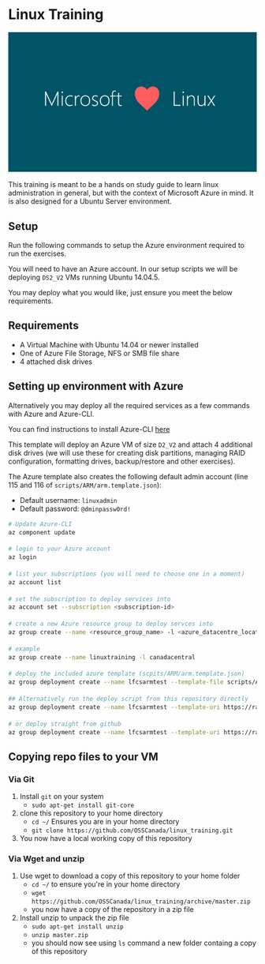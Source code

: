 # Linux Training

![MS Loves Linux](images/ms_loves_linux.png)

This training is meant to be a hands on study guide to learn linux administration in general, but with the context of Microsoft Azure in mind.  It is also designed for a Ubuntu Server environment.

## Setup

Run the following commands to setup the Azure environment required to run the exercises.

You will need to have an Azure account.  In our setup scripts we will be deploying ```DS2_V2``` VMs running Ubuntu 14.04.5.

You may deploy what you would like, just ensure you meet the below requirements.

## Requirements
- A Virtual Machine with Ubuntu 14.04 or newer installed
- One of Azure File Storage, NFS or SMB file share
- 4 attached disk drives

## Setting up environment with Azure

Alternatively you may deploy all the required services as a few commands with Azure and Azure-CLI.

You can find instructions to install Azure-CLI [here](https://docs.microsoft.com/en-us/cli/azure/install-azure-cli)

This template will deploy an Azure VM of size ```D2_V2``` and attach 4 additional disk drives (we will use these for creating disk partitions, managing RAID configuration, formatting drives, backup/restore and other exercises).

The Azure template also creates the following default admin account (line 115 and 116 of ```scripts/ARM/arm.template.json```):
- Default username: ```linuxadmin```
- Default password: ```@dminpassw0rd!```

```bash
# Update Azure-CLI
az component update

# login to your Azure account
az login

# list your subscriptions (you will need to choose one in a moment)
az account list

# set the subscription to deploy services into
az account set --subscription <subscription-id>

# create a new Azure resource group to deploy servces into
az group create --name <resource_group_name> -l <azure_datacentre_location>

# example
az group create --name linuxtraining -l canadacentral

# deploy the included azure template (scpits/ARM/arm.template.json)
az group deployment create --name lfcsarmtest --template-file scripts/ARM/arm.template.json --resource-group linuxtraining --no-wait

## Alternatively run the deploy script from this repository directly
az group deployment create --name lfcsarmtest --template-uri https://raw.githubusercontent.com/OSSCanada/linux_training/master/scripts/ARM/arm.template.json --resource-group linuxtraining --no-wait

# or deploy straight from github
az group deployment create --name lfcsarmtest --template-uri https://raw.githubusercontent.com/raykao/azure_workshops/master/04_Others/Linux_training/scripts/ARM/arm.template.json --resource-group linuxtraining --no-wait

```

## Copying repo files to your VM

### Via Git
1. Install ```git``` on your system
    - ```sudo apt-get install git-core```
2. clone this repository to your home directory
    - ```cd ~/``` Ensures you are in your home directory
    - ```git clone https://github.com/OSSCanada/linux_training.git```
3. You now have a local working copy of this repository

### Via Wget and unzip
1. Use wget to download a copy of this repository to your home folder
    - ```cd ~/``` to ensure you're in your home directory
    - ```wget https://github.com/OSSCanada/linux_training/archive/master.zip```
    - you now have a copy of the repository in a zip file
2. Install unzip to unpack the zip file
    - ```sudo apt-get install unzip```
    - ```unzip master.zip```
    - you should now see using ```ls``` command a new folder containg a copy of this repository
